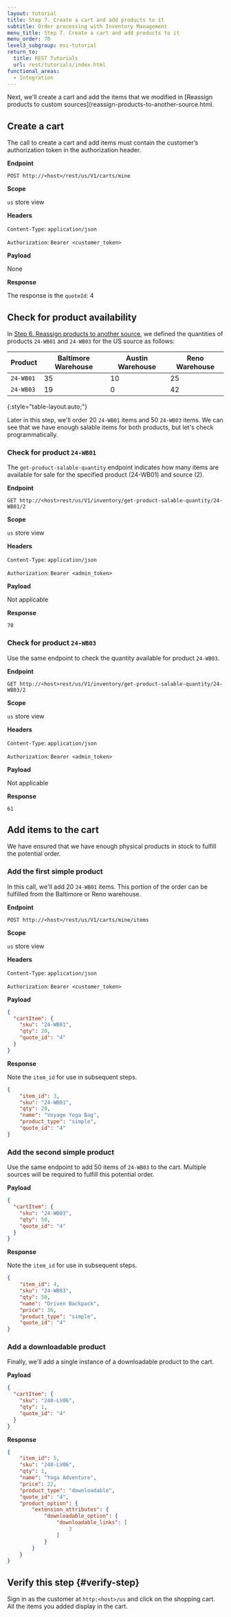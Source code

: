 ```yaml
---
layout: tutorial
title: Step 7. Create a cart and add products to it
subtitle: Order processing with Inventory Management
menu_title: Step 7. Create a cart and add products to it
menu_order: 70
level3_subgroup: msi-tutorial
return_to:
  title: REST Tutorials
  url: rest/tutorials/index.html
functional_areas:
  - Integration
---
```


Next, we'll create a cart and add the items that we modified in [Reassign products to custom sources](reassign-products-to-another-source.html.

## Create a cart

The call to create a cart and add items must contain the customer’s authorization token in the authorization header.

**Endpoint**

`POST http://<host>/rest/us/V1/carts/mine`

**Scope**

`us` store view

**Headers**

`Content-Type`: `application/json`

`Authorization`: `Bearer <customer_token>`

**Payload**

None

**Response**

The response is the `quoteId`: 4

## Check for product availability

In [Step 6. Reassign products to another source](reassign-products-to-another-source.html), we defined the quantities of products `24-WB01` and `24-WB03` for the US source as follows:

Product | Baltimore Warehouse | Austin Warehouse  | Reno Warehouse
--- | --- | --- | ---
`24-WB01` | 35 | 10 | 25
`24-WB03` | 19 | 0 | 42
{:style="table-layout:auto;"}

Later in this step, we'll order 20 `24-WB01` items and 50 `24-WB03` items. We can see that we have enough salable items for both products, but let's check programmatically.

### Check for product `24-WB01`

The `get-product-salable-quantity` endpoint indicates how many items are available for sale for the specified product (24-WB01) and source (2).

**Endpoint**

`GET http://<host>rest/us/V1/inventory/get-product-salable-quantity/24-WB01/2`

**Scope**

`us` store view

**Headers**

`Content-Type`: `application/json`

`Authorization`: `Bearer <admin_token>`

**Payload**

Not applicable

**Response**

`70`

### Check for product `24-WB03`

Use the same endpoint to check the quantity available for product `24-WB03`.

**Endpoint**

`GET http://<host>rest/us/V1/inventory/get-product-salable-quantity/24-WB03/2`

**Scope**

`us` store view

**Headers**

`Content-Type`: `application/json`

`Authorization`: `Bearer <admin_token>`

**Payload**

Not applicable

**Response**

`61`

## Add items to the cart

We have ensured that we have enough physical products in stock to fulfill the potential order.

### Add the first simple product

In this call, we'll add 20 `24-WB01` items. This portion of the order can be fulfilled from the Baltimore or Reno warehouse.

**Endpoint**

`POST http://<host>/rest/us/V1/carts/mine/items`

**Scope**

`us` store view

**Headers**

`Content-Type`: `application/json`

`Authorization`: `Bearer <customer_token>`

**Payload**

``` json
{
  "cartItem": {
    "sku": "24-WB01",
    "qty": 20,
    "quote_id": "4"
  }
}
```

**Response**

Note the `item_id` for use in subsequent steps.

``` json
{
    "item_id": 3,
    "sku": "24-WB01",
    "qty": 20,
    "name": "Voyage Yoga Bag",
    "product_type": "simple",
    "quote_id": "4"
}
```

### Add the second simple product

Use the same endpoint to add 50 items of `24-WB03` to the cart. Multiple sources will be required to fulfill this potential order.

**Payload**

``` json
{
  "cartItem": {
    "sku": "24-WB03",
    "qty": 50,
    "quote_id": "4"
  }
}
```
**Response**

Note the `item_id` for use in subsequent steps.


``` json
{
    "item_id": 4,
    "sku": "24-WB03",
    "qty": 50,
    "name": "Driven Backpack",
    "price": 36,
    "product_type": "simple",
    "quote_id": "4"
}
```

### Add a downloadable product

Finally, we'll add a single instance of a downloadable product to the cart.

**Payload**

``` json
{
  "cartItem": {
    "sku": "240-LV06",
    "qty": 1,
    "quote_id": "4"
  }
}
```

**Response**

``` json
{
    "item_id": 5,
    "sku": "240-LV06",
    "qty": 1,
    "name": "Yoga Adventure",
    "price": 22,
    "product_type": "downloadable",
    "quote_id": "4",
    "product_option": {
        "extension_attributes": {
            "downloadable_option": {
                "downloadable_links": [
                    3
                ]
            }
        }
    }
}
```

## Verify this step {#verify-step}

Sign in as the customer at `http:<host>/us` and click on the shopping cart. All the items you added display in the cart.
